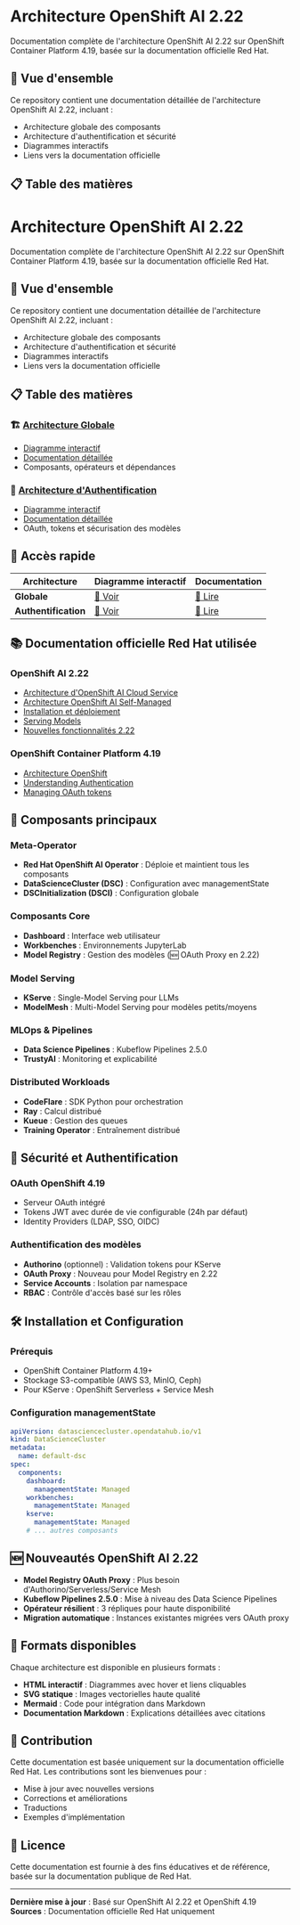 # Architecture OpenShift AI 2.22

Documentation complète de l'architecture OpenShift AI 2.22 sur OpenShift Container Platform 4.19, basée sur la documentation officielle Red Hat.

## 🎯 Vue d'ensemble

Ce repository contient une documentation détaillée de l'architecture OpenShift AI 2.22, incluant :
- Architecture globale des composants
- Architecture d'authentification et sécurité
- Diagrammes interactifs
- Liens vers la documentation officielle

## 📋 Table des matières

# Architecture OpenShift AI 2.22

Documentation complète de l'architecture OpenShift AI 2.22 sur OpenShift Container Platform 4.19, basée sur la documentation officielle Red Hat.

## 🎯 Vue d'ensemble

Ce repository contient une documentation détaillée de l'architecture OpenShift AI 2.22, incluant :
- Architecture globale des composants
- Architecture d'authentification et sécurité
- Diagrammes interactifs
- Liens vers la documentation officielle

## 📋 Table des matières

### 🏗️ [Architecture Globale](./docs/architecture-globale/)
- [Diagramme interactif](https://mouachan.github.io/openshift-ai-architecture/docs/architecture-globale/)
- [Documentation détaillée](./docs/architecture-globale/README.md)
- Composants, opérateurs et dépendances

### 🔐 [Architecture d'Authentification](./docs/architecture-auth/)
- [Diagramme interactif](https://mouachan.github.io/openshift-ai-architecture/docs/architecture-auth/)
- [Documentation détaillée](./docs/architecture-auth/README.md)
- OAuth, tokens et sécurisation des modèles

## 🚀 Accès rapide

| Architecture | Diagramme interactif | Documentation |
|--------------|---------------------|---------------|
| **Globale** | [🔗 Voir](https://mouachan.github.io/openshift-ai-architecture/docs/architecture-globale/) | [📖 Lire](./docs/architecture-globale/README.md) |
| **Authentification** | [🔗 Voir](https://mouachan.github.io/openshift-ai-architecture/docs/architecture-auth/) | [📖 Lire](./docs/architecture-auth/README.md) |

## 📚 Documentation officielle Red Hat utilisée

### OpenShift AI 2.22
- [Architecture d'OpenShift AI Cloud Service](https://docs.redhat.com/en/documentation/red_hat_openshift_ai_cloud_service/1/html/installing_and_uninstalling_openshift_ai_cloud_service/architecture-of-openshift-ai_install)
- [Architecture OpenShift AI Self-Managed](https://docs.redhat.com/en/documentation/red_hat_openshift_ai_self-managed/2-latest/html/installing_and_uninstalling_openshift_ai_self-managed/architecture-of-openshift-ai-self-managed_install)
- [Installation et déploiement](https://docs.redhat.com/en/documentation/red_hat_openshift_ai_cloud_service/1/html/installing_and_uninstalling_openshift_ai_cloud_service/installing-and-deploying-openshift-ai_install)
- [Serving Models](https://docs.redhat.com/en/documentation/red_hat_openshift_ai_cloud_service/1/html-single/serving_models/index)
- [Nouvelles fonctionnalités 2.22](https://docs.redhat.com/en/documentation/red_hat_openshift_ai_cloud_service/1/html/release_notes/new-features-and-enhancements_relnotes)

### OpenShift Container Platform 4.19
- [Architecture OpenShift](https://docs.redhat.com/en/documentation/openshift_container_platform/4.19/html/architecture/architecture)
- [Understanding Authentication](https://docs.openshift.com/container-platform/4.19/authentication/understanding-authentication.html)
- [Managing OAuth tokens](https://docs.openshift.com/container-platform/4.19/authentication/managing-oauth-access-tokens.html)

## 🧩 Composants principaux

### Meta-Operator
- **Red Hat OpenShift AI Operator** : Déploie et maintient tous les composants
- **DataScienceCluster (DSC)** : Configuration avec managementState
- **DSCInitialization (DSCI)** : Configuration globale

### Composants Core
- **Dashboard** : Interface web utilisateur
- **Workbenches** : Environnements JupyterLab
- **Model Registry** : Gestion des modèles (🆕 OAuth Proxy en 2.22)

### Model Serving
- **KServe** : Single-Model Serving pour LLMs
- **ModelMesh** : Multi-Model Serving pour modèles petits/moyens

### MLOps & Pipelines
- **Data Science Pipelines** : Kubeflow Pipelines 2.5.0
- **TrustyAI** : Monitoring et explicabilité

### Distributed Workloads
- **CodeFlare** : SDK Python pour orchestration
- **Ray** : Calcul distribué
- **Kueue** : Gestion des queues
- **Training Operator** : Entraînement distribué

## 🔐 Sécurité et Authentification

### OAuth OpenShift 4.19
- Serveur OAuth intégré
- Tokens JWT avec durée de vie configurable (24h par défaut)
- Identity Providers (LDAP, SSO, OIDC)

### Authentification des modèles
- **Authorino** (optionnel) : Validation tokens pour KServe
- **OAuth Proxy** : Nouveau pour Model Registry en 2.22
- **Service Accounts** : Isolation par namespace
- **RBAC** : Contrôle d'accès basé sur les rôles

## 🛠️ Installation et Configuration

### Prérequis
- OpenShift Container Platform 4.19+
- Stockage S3-compatible (AWS S3, MinIO, Ceph)
- Pour KServe : OpenShift Serverless + Service Mesh

### Configuration managementState
```yaml
apiVersion: datasciencecluster.opendatahub.io/v1
kind: DataScienceCluster
metadata:
  name: default-dsc
spec:
  components:
    dashboard:
      managementState: Managed
    workbenches:
      managementState: Managed
    kserve:
      managementState: Managed
    # ... autres composants
```

## 🆕 Nouveautés OpenShift AI 2.22

- **Model Registry OAuth Proxy** : Plus besoin d'Authorino/Serverless/Service Mesh
- **Kubeflow Pipelines 2.5.0** : Mise à niveau des Data Science Pipelines
- **Opérateur résilient** : 3 répliques pour haute disponibilité
- **Migration automatique** : Instances existantes migrées vers OAuth proxy

## 📱 Formats disponibles

Chaque architecture est disponible en plusieurs formats :
- **HTML interactif** : Diagrammes avec hover et liens cliquables
- **SVG statique** : Images vectorielles haute qualité
- **Mermaid** : Code pour intégration dans Markdown
- **Documentation Markdown** : Explications détaillées avec citations

## 🤝 Contribution

Cette documentation est basée uniquement sur la documentation officielle Red Hat. Les contributions sont les bienvenues pour :
- Mise à jour avec nouvelles versions
- Corrections et améliorations
- Traductions
- Exemples d'implémentation

## 📄 Licence

Cette documentation est fournie à des fins éducatives et de référence, basée sur la documentation publique de Red Hat.

---

**Dernière mise à jour** : Basé sur OpenShift AI 2.22 et OpenShift 4.19  
**Sources** : Documentation officielle Red Hat uniquement
